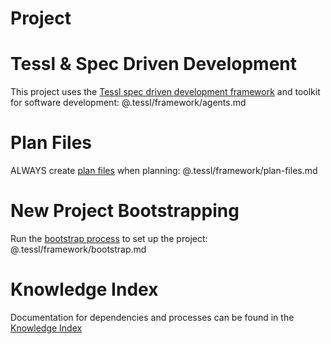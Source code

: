 # Project

# Tessl & Spec Driven Development <!-- tessl-managed -->

This project uses the [Tessl spec driven development framework](.tessl/framework/agents.md) and toolkit for software development: @.tessl/framework/agents.md



# Plan Files <!-- tessl-managed -->

ALWAYS create [plan files](.tessl/framework/plan-files.md) when planning: @.tessl/framework/plan-files.md

# New Project Bootstrapping <!-- tessl-managed -->

Run the [bootstrap process](.tessl/framework/bootstrap.md) to set up the project: @.tessl/framework/bootstrap.md

# Knowledge Index <!-- tessl-managed -->

Documentation for dependencies and processes can be found in the [Knowledge Index](./KNOWLEDGE.md)
